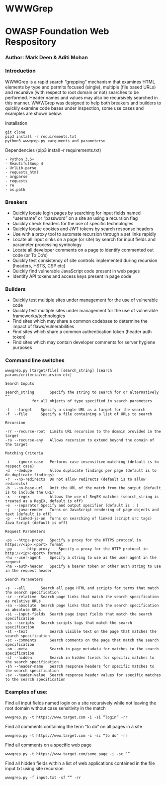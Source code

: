 # WWWGrep
# OWASP Foundation Web Respository

### Author: Mark Deen & Aditi Mohan

### Introduction
WWWGrep is a rapid search “grepping” mechanism that examines HTML elements by type and permits focused (single), multiple (file based URLs) and recursive (with respect to root domain or not) searches to be performed. Header names and values may also be recursively searched in this manner. WWWGrep was designed to help both breakers and builders to quickly examine code bases under inspection, some use cases and examples are shown below.

Installation

	git clone 
	pip3 install -r requirements.txt
	python3 wwwgrep.py <arguments and parameters>

Dependencies (pip3 install -r requirements.txt) 

    - Python 3.5+
    - BeautifulSoup 4 
    - UrlLib.parse
    - requests_html
    - argparse
    - requests
    - re
    - os.path

### Breakers
- Quickly locate login pages by searching for input fields named “username” or “password” on a site an using a recursion flag 
- Quickly check headers for the use of specific technologies
- Quickly locate cookies and JWT tokens by search response headers 
- Use with a proxy tool to automate recursion through a set links rapidly
- Locate all input sinks on a page (or site) by search for input fields and parameter processing symbology
- Locate all developer comments on a page to identify commented out code (or To Do’s) 
- Quickly test consistency of site controls implemented during recursion (headers, HSTS, CSP etc)
- Quickly find vulnerable JavaScript code present in web pages
- Identify API tokens and access keys present in page code

### Builders
- Quickly test multiple sites under management for the use of vulnerable code
- Quickly test multiple sites under management for the use of vulnerable frameworks/technologies
- Find sites which may share a common codebase to determine the impact of flaws/vulnerabilities
- Find sites which share a common authentication token (header auth token) 
- Find sites which may contain developer comments for server hygiene purposes
      

### Command line switches

	wwwgrep.py [target/file] [search_string] [search params/criteria/recursion etc]
  
```
Search Inputs

search_string		Specify the string to search for or alternatively “” 
			for all objects of type specified in search parameters

-t	--target	Specify a single URL as a target for the search
-f	--file		Specify a file containing a list of URLs to search

Recursion

-rr	--recurse-root	Limits URL recursion to the domain provided in the target
-ra	--recurse-any	Allows recursion to extend beyond the domain of the target

Matching Criteria

-i	--ignore-case	Performs case insensitive matching (default is to respect case)
-d	--dedupe        Allow duplicate findings per page (default is to de-duplicate findings)
-r	--no-redirects	Do not allow redirects (default is to allow redirects)
-b	--no-base-url   Omit the URL of the match from the output (default is to include the URL)
-x	--regex         Allows the use of RegEX matches (search_string is treated as a RegEX, default is off) 
-e	--separator	Specify and output specifier (default is : ) 
-j	--java-render   Turns on JavaScript rendering of page objects and text (default is off) 
-p	--linked-js-on  Turns on searching of linked (script src tags) Java Script (default is off)

Request Parameters

-ps	--https-proxy	Specify a proxy for the HTTPS protocol in https://<ip>:<port> format
-pp 	--http-proxy	Specify a proxy for the HTTP protocol in http://<ip>:<port> format
-hu	--user-agent	Specify a string to use as the user agent in the request
-ha	--auth-header	Specify a bearer token or other auth string to use in the request header

Search Parameters

-s	--all		Search all page HTML and scripts for terms that match the search specification
-sr	--relative	Search page links that match the search specification as relative URLs
-sa	--absolute	Search page links that match the search specification as absolute URLs
-si	--input-fields	Search page input fields that match the search specification
-ss	--scripts	Search scripts tags that match the search specification
-st	--text          Search visible text on the page that matches the search specification
-sc	--comments      Search comments on the page that match the search specification
-sm	--meta          Search in page metadata for matches to the search specification
-sf	--hidden        Search in hidden fields for specific matches to the search specification
-sh	--header-name	Search response headers for specific matches to the search specification
-sv	--header-value  Search response header values for specific matches to the search specification
```
  
### Examples of use:

Find all input fields named login on a site recursively while not leaving the root domain without case sensitivity in the match

`wwwgrep.py -t https://www.target.com -i -si “login” -rr`

Find all comments containing the term “to do” on all pages in a site 

`wwwgrep.py -t https://www.target.com -i -sc “to do” -rr`

Find all comments on a specific web page

`wwwgrep.py -t https://www.target.com/some_page -i -sc “”` 

Find all hidden fields within a list of web applications contained in the file input.txt using site recursion

`wwwgrep.py -f input.txt -sf “” -rr`
